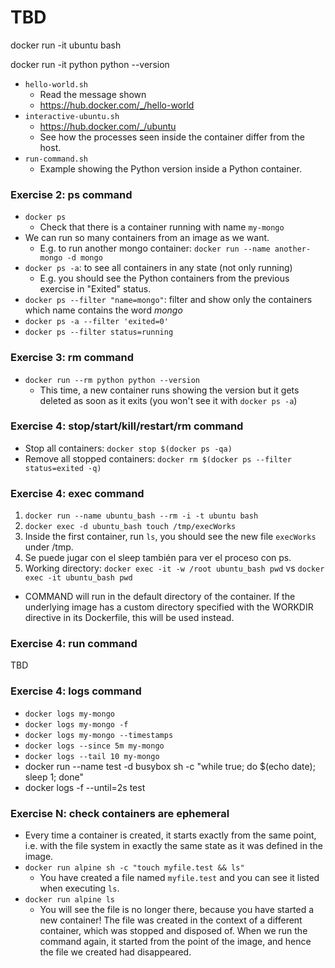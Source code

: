 # TBD

docker run -it ubuntu bash

docker run -it python python --version

- `hello-world.sh`
  - Read the message shown
  - https://hub.docker.com/_/hello-world
- `interactive-ubuntu.sh`
  - https://hub.docker.com/_/ubuntu
  - See how the processes seen inside the container differ from the host.
- `run-command.sh`
  - Example showing the Python version inside a Python container.

### Exercise 2: ps command

- `docker ps`
  - Check that there is a container running with name `my-mongo`
- We can run so many containers from an image as we want.
  - E.g. to run another mongo container: `docker run --name another-mongo -d mongo`
- `docker ps -a`: to see all containers in any state (not only running)
  - E.g. you should see the Python containers from the previous exercise in "Exited" status.
- `docker ps --filter "name=mongo"`: filter and show only the containers which name contains the word _mongo_
- `docker ps -a --filter 'exited=0'`
- `docker ps --filter status=running`

### Exercise 3: rm command

- `docker run --rm python python --version`
  - This time, a new container runs showing the version but it gets deleted as soon as it exits (you won't see it with `docker ps -a`)

### Exercise 4: stop/start/kill/restart/rm command

- Stop all containers: `docker stop $(docker ps -qa)`
- Remove all stopped containers: `docker rm $(docker ps --filter status=exited -q)`

### Exercise 4: exec command

1. `docker run --name ubuntu_bash --rm -i -t ubuntu bash`
1. `docker exec -d ubuntu_bash touch /tmp/execWorks`
1. Inside the first container, run `ls`, you should see the new file `execWorks` under /tmp.
1. Se puede jugar con el sleep también para ver el proceso con ps.
1. Working directory: `docker exec -it -w /root ubuntu_bash pwd` vs `docker exec -it ubuntu_bash pwd`

- COMMAND will run in the default directory of the container. If the underlying image has a custom directory specified with the WORKDIR directive in its Dockerfile, this will be used instead.

### Exercise 4: run command

TBD

### Exercise 4: logs command

- `docker logs my-mongo`
- `docker logs my-mongo -f`
- `docker logs my-mongo --timestamps`
- `docker logs --since 5m my-mongo`
- `docker logs --tail 10 my-mongo`
- docker run --name test -d busybox sh -c "while true; do $(echo date); sleep 1; done"
- docker logs -f --until=2s test

### Exercise N: check containers are ephemeral

- Every time a container is created, it starts exactly from the same point, i.e. with the file system in exactly the same state as it was defined in the image.
- `docker run alpine sh -c "touch myfile.test && ls"`
  - You have created a file named `myfile.test` and you can see it listed when executing `ls`.
- `docker run alpine ls`
  - You will see the file is no longer there, because you have started a new container! The file was created in the context of a different container, which was stopped and disposed of. When we run the command again, it started from the point of the image, and hence the file we created had disappeared.
